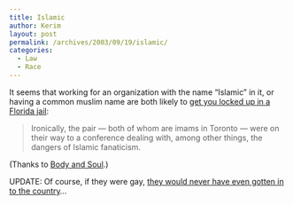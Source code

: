 ```yaml
---
title: Islamic
author: Kerim
layout: post
permalink: /archives/2003/09/19/islamic/
categories:
  - Law
  - Race
---
```

It seems that working for an organization with the name &#8220;Islamic&#8221; in it, or having a common muslim name are both likely to <a href="http://www.thestar.com/NASApp/cs/ContentServer?pagename=thestar/Layout/Article_Type1&#38;c=Article&#38;cid=1063663808240&#38;call_pageid=968256290204&#38;col=968350116795" onclick="_gaq.push(['_trackEvent', 'outbound-article', 'http://www.thestar.com/NASApp/cs/ContentServer?pagename=thestar/Layout/Article_Type1&c=Article&cid=1063663808240&call_pageid=968256290204&col=968350116795', 'get you locked up in a Florida jail']);" >get you locked up in a Florida jail</a>:


>   Ironically, the pair &#8212; both of whom are imams in Toronto &#8212; were on their way to a conference dealing with, among other things, the dangers of Islamic fanaticism.


(Thanks to <a href="http://bodyandsoul.typepad.com/blog/2003/09/who_says_irony_.html" onclick="_gaq.push(['_trackEvent', 'outbound-article', 'http://bodyandsoul.typepad.com/blog/2003/09/who_says_irony_.html', 'Body and Soul']);" >Body and Soul</a>.)

UPDATE: Of course, if they were gay, <a href="http://news.bbc.co.uk/2/hi/americas/3122632.stm" onclick="_gaq.push(['_trackEvent', 'outbound-article', 'http://news.bbc.co.uk/2/hi/americas/3122632.stm', 'they would never have even gotten in to the country']);" >they would never have even gotten in to the country</a>&#8230;

